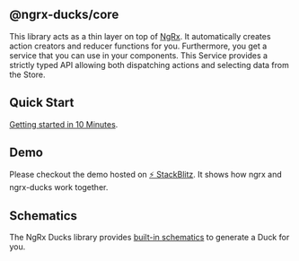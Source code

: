 ## @ngrx-ducks/core

This library acts as a thin layer on top of [NgRx](https://ngrx.io).
It automatically creates action creators and reducer functions for you.
Furthermore, you get a service that you can use in your components.
This Service provides a strictly typed API allowing both dispatching actions and
selecting data from the Store.

## Quick Start

[Getting started in 10 Minutes](https://co-it.gitbook.io/ngrx-ducks/ngrx-ducks-core/guides/quick-start).

## Demo

Please checkout the demo hosted on <a href="https://stackblitz.com/edit/ngrx-ducks-9?embed=1&file=src/app/counter/store/counter/counter.facade.ts" target="_blank">⚡️ StackBlitz</a>.
It shows how ngrx and ngrx-ducks work together.

## Schematics

The NgRx Ducks library provides [built-in schematics][1] to generate a Duck for you.

[1]: https://github.com/co-IT/ngrx-ducks/blob/master/packages/ducks-schematics
